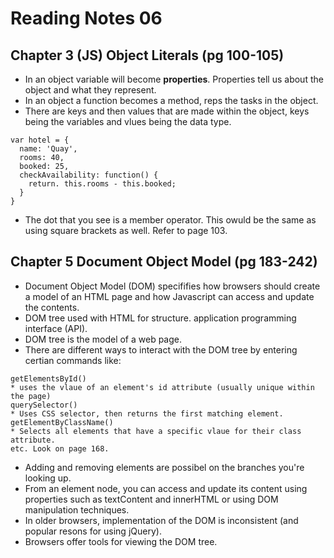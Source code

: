 # Reading Notes 06

## Chapter 3 (JS) Object Literals (pg 100-105)
- In an object variable will become **properties**. Properties tell us about the object and what they represent. 
- In an object a function becomes a method, reps the tasks in the object.
- There are keys and then values that are made within the object, keys being the variables and vlues being the data type.
```
var hotel = {
  name: 'Quay',
  rooms: 40,
  booked: 25, 
  checkAvailability: function() {
    return. this.rooms - this.booked;
  }
}
```
- The dot that you see is a member operator. This owuld be the same as using square brackets as well. Refer to page 103. 

## Chapter 5 Document Object Model (pg 183-242) 
- Document Object Model (DOM) specififies how browsers should create a model of an HTML page and how Javascript can access and update the contents.
- DOM tree used with HTML for structure. application programming interface (API).
- DOM tree is the model of a web page.
- There are different ways to interact with the DOM tree by entering certian commands like: 
```
getElementsById()
* uses the vlaue of an element's id attribute (usually unique within the page)
querySelector()
* Uses CSS selector, then returns the first matching element. 
getElementByClassName()
* Selects all elements that have a specific vlaue for their class attribute. 
etc. Look on page 168. 
```
- Adding and removing elements are possibel on the branches you're looking up. 
- From an element node, you can access and update its content using properties such as textContent and innerHTML or using DOM manipulation techniques. 
- In older browsers, implementation of the DOM is inconsistent (and popular resons for using jQuery).
- Browsers offer tools for viewing the DOM tree. 
